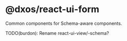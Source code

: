 # @dxos/react-ui-form

Common components for Schema-aware components.

TODO(burdon): Rename react-ui-view/-schema?
